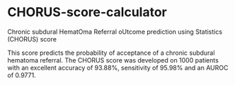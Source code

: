# CHORUS-score-calculator

Chronic subdural HematOma Referral oUtcome prediction using Statistics (CHORUS) score

This score predicts the probability of acceptance of a chronic subdural hematoma referral. 
The CHORUS score was developed on 1000 patients with an excellent accuracy of 93.88%, sensitivity of 95.98% and an AUROC of 0.9771.
